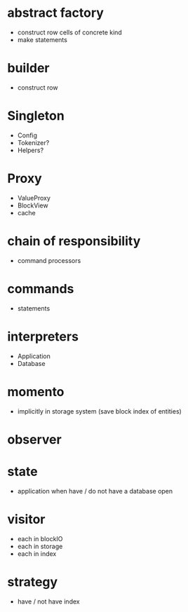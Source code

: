 # abstract factory
 - construct row cells of concrete kind
 - make statements

# builder
 - construct row

# Singleton
 - Config
 - Tokenizer? 
 - Helpers?

# Proxy
 - ValueProxy
 - BlockView
 - cache

# chain of responsibility
 - command processors

# commands
 - statements 

# interpreters
 - Application
 - Database

# momento
 - implicitly in storage system (save block index of entities)

# observer

# state
 - application when have / do not have a database open

# visitor
 - each in blockIO
 - each in storage
 - each in index

# strategy
 - have / not have index